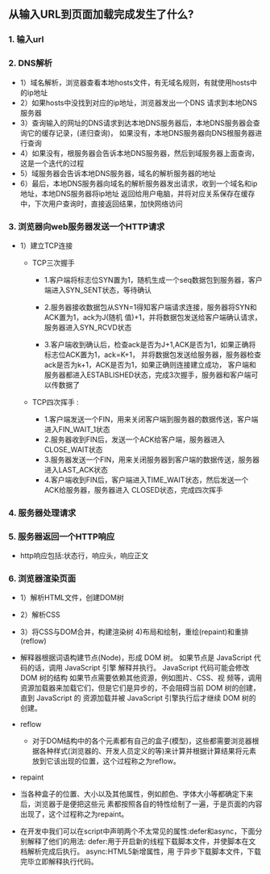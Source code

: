 ## 从输入URL到页面加载完成发生了什么? 
### 1. 输入url 

### 2. DNS解析 

- 1）域名解析，浏览器查看本地hosts文件，有无域名规则，有就使用hosts中的ip地址 
- 2）如果hosts中没找到对应的ip地址，浏览器发出一个DNS 请求到本地DNS服务器 
- 3）查询输入的网址的DNS请求到达本地DNS服务器后，本地DNS服务器会查询它的缓存记录，(递归查询)， 如果没有，本地DNS服务器向DNS根服务器进行查询 
- 4）如果没有，根服务器会告诉本地DNS服务器，然后到域服务器上面查询，这是一个迭代的过程 
- 5）域服务器会告诉本地DNS服务器，域名的解析服务器的地址 
- 6）最后，本地DNS服务器向域名的解析服务器发出请求，收到一个域名和ip地址，本地DNS服务器将ip地址 返回给用户电脑，并将对应关系保存在缓存中，下次用户查询时，直接返回结果，加快网络访问 

### 3. 浏览器向web服务器发送一个HTTP请求 

- 1）建立TCP连接 

  - TCP三次握手 

    - 1.客户端将标志位SYN置为1，随机生成一个seq数据包到服务器，客户端进入SYN_SENT状态，等待确认 

    - 2.服务器接收数据包从SYN=1得知客户端请求连接，服务器将SYN和ACK置为1，ack为J(随机 值)+1，并将数据包发送给客户端确认请求，服务器进入SYN_RCVD状态 

    - 3.客户端收到确认后，检查ack是否为J+1,ACK是否为1，如果正确将标志位ACK置为1，ack=K+1， 并将数据包发送给服务器，服务器检查ack是否为k+1，ACK是否为1，如果正确则连接建立成功， 客户端和服务器都进入ESTABLISHED状态，完成3次握手，服务器和客户端可以传数据了 

      
    
  - TCP四次挥手 : 
    
    - 1.客户端发送一个FIN，用来关闭客户端到服务器的数据传送，客户端进入FIN_WAIT_1状态 
    - 2.服务器收到FIN后，发送一个ACK给客户端，服务器进入CLOSE_WAIT状态 
    - 3.服务器发送一个FIN，用来关闭服务器到客户端的数据传送，服务器进入LAST_ACK状态 
    - 4.客户端收到FIN后，客户端进入TIME_WAIT状态，然后发送一个ACK给服务器，服务器进入 CLOSED状态，完成四次挥手 

### 4. 服务器处理请求
### 5. 服务器返回一个HTTP响应 

- http响应包括:状态行，响应头，响应正文 
### 6. 浏览器渲染页面 

- 1）解析HTML文件，创建DOM树

- 2）解析CSS

- 3）将CSS与DOM合并，构建渲染树 4)布局和绘制，重绘(repaint)和重排(reflow) 

- 解释器根据词语构建节点(Node)，形成 DOM 树。 如果节点是 JavaScript 代码的话，调用 JavaScript 引擎 解释并执行。 JavaScript 代码可能会修改 DOM 树的结构 如果节点需要依赖其他资源，例如图片、CSS、视 频等，调用资源加载器来加载它们，但是它们是异步的，不会阻碍当前 DOM 树的创建，直到 JavaScript 的 资源加载并被 JavaScript 引擎执行后才继续 DOM 树的创建。 

- reflow

  - 对于DOM结构中的各个元素都有自己的盒子(模型)，这些都需要浏览器根据各种样式(浏览器的、开发人员定义的等)来计算并根据计算结果将元素放到它该出现的位置，这个过程称之为reflow。

-  repaint

  - 当各种盒子的位置、大小以及其他属性，例如颜色、字体大小等都确定下来后，浏览器于是便把这些元 素都按照各自的特性绘制了一遍，于是页面的内容出现了，这个过程称之为repaint。

- 在开发中我们可以在script中声明两个不太常见的属性:defer和async，下面分别解释了他们的用法: defer:用于开启新的线程下载脚本文件，并使脚本在文档解析完成后执行。 async:HTML5新增属性，用 于异步下载脚本文件，下载完毕立即解释执行代码。 